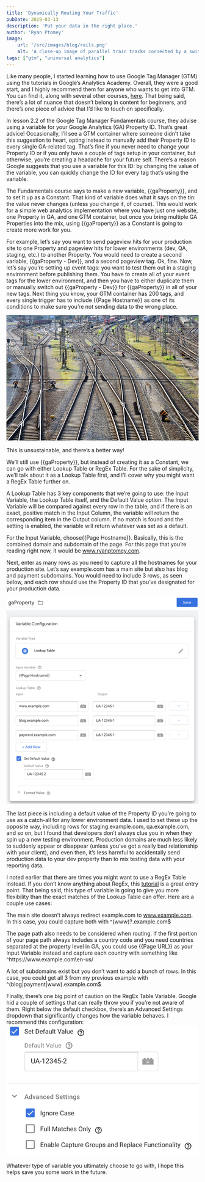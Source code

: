 ```yaml
---
title: 'Dynamically Routing Your Traffic'
pubDate: 2019-03-13
description: 'Put your data in the right place.'
author: 'Ryan Ptomey'
image:
    url: '/src/images/blog/rails.png'
    alt: 'A close-up image of parallel train tracks connected by a switch.'
tags: ["gtm", "universal analytics"]
---
```

Like many people, I started learning how to use Google Tag Manager (GTM) using the tutorials in Google’s Analytics Academy. Overall, they were a good start, and I highly recommend them for anyone who wants to get into GTM. You can find it, along with several other courses, [here](https://analytics.google.com/analytics/academy/). That being said, there’s a lot of nuance that doesn’t belong in content for beginners, and there’s one piece of advice that I’d like to touch on specifically.

In lesson 2.2 of the Google Tag Manager Fundamentals course, they advise using a variable for your Google Analytics (GA) Property ID. That’s great advice! Occasionally, I’ll see a GTM container where someone didn’t take this suggestion to heart, opting instead to manually add their Property ID to every single GA-related tag. That’s fine if you never need to change your Property ID or if you only have a couple of tags setup in your container, but otherwise, you’re creating a headache for your future self. There’s a reason Google suggests that you use a variable for this ID: by changing the value of the variable, you can quickly change the ID for every tag that’s using the variable.

The Fundamentals course says to make a new variable, {{gaProperty}}, and to set it up as a Constant. That kind of variable does what it says on the tin: the value never changes (unless you change it, of course). This would work for a simple web analytics implementation where you have just one website, one Property in GA, and one GTM container, but once you bring multiple GA Properties into the mix, using {{gaProperty}} as a Constant is going to create more work for you.

For example, let’s say you want to send pageview hits for your production site to one Property and pageview hits for lower environments (dev, QA, staging, etc.) to another Property. You would need to create a second variable, {{gaProperty - Dev}}, and a second pageview tag. Ok, fine. Now, let’s say you’re setting up event tags: you want to test them out in a staging environment before publishing them. You have to create all of your event tags for the lower environment, and then you have to either duplicate them or manually switch out {{gaProperty - Dev}} for {{gaProperty}} in all of your new tags. Next thing you know, your GTM container has 200 tags, and every single trigger has to include {{Page Hostname}} as one of its conditions to make sure you’re not sending data to the wrong place.

![Railyard](../images/blog/railyard.png)

This is unsustainable, and there’s a better way!

We’ll still use {{gaProperty}}, but instead of creating it as a Constant, we can go with either Lookup Table or RegEx Table. For the sake of simplicity, we’ll talk about it as a Lookup Table first, and I’ll cover why you might want a RegEx Table further on.

A Lookup Table has 3 key components that we’re going to use: the Input Variable, the Lookup Table itself, and the Default Value option. The Input Variable will be compared against every row in the table, and if there is an exact, positive match in the Input Column, the variable will return the corresponding item in the Output column. If no match is found and the setting is enabled, the variable will return whatever was set as a default.

For the Input Variable, choose{{Page Hostname}}. Basically, this is the combined domain and subdomain of the page. For this page that you’re reading right now, it would be www.ryanptomey.com.

Next, enter as many rows as you need to capture all the hostnames for your production site. Let’s say example.com has a main site but also has blog and payment subdomains. You would need to include 3 rows, as seen below, and each row should use the Property ID that you’ve designated for your production data.

![GA Property Lookup Table](../images/blog/ga-property-lookup-table.png)

The last piece is including a default value of the Property ID you’re going to use as a catch-all for any lower environment data. I used to set these up the opposite way, including rows for staging.example.com, qa.example.com, and so on, but I found that developers don’t always clue you in when they spin up a new testing environment. Production domains are much less likely to suddenly appear or disappear (unless you’ve got a really bad relationship with your client), and even then, it’s less harmful to accidentally send production data to your dev property than to mix testing data with your reporting data.

I noted earlier that there are times you might want to use a RegEx Table instead. If you don’t know anything about RegEx, this [tutorial](https://regexone.com/) is a great entry point. That being said, this type of variable is going to give you more flexibility than the exact matches of the Lookup Table can offer. Here are a couple use cases:

The main site doesn’t always redirect example.com to www.example.com. In this case, you could capture both with ^(www)?\.example\.com$

The page path also needs to be considered when routing. If the first portion of your page path always includes a country code and you need countries separated at the property level in GA, you could use {{Page URL}} as your Input Variable instead and capture each country with something like ^https:\/\/www\.example\.com\en-us\/

A lot of subdomains exist but you don’t want to add a bunch of rows. In this case, you could get all 3 from my previous example with ^(blog|payment|www)\.example\.com$

Finally, there’s one big point of caution on the RegEx Table Variable. Google hid a couple of settings that can really throw you if you’re not aware of them. Right below the default checkbox, there’s an Advanced Settings dropdown that significantly changes how the variable behaves. I recommend this configuration:
![GA Advanced Settings](../images/blog/ga-advanced-settings.png)

Whatever type of variable you ultimately choose to go with, I hope this helps save you some work in the future.